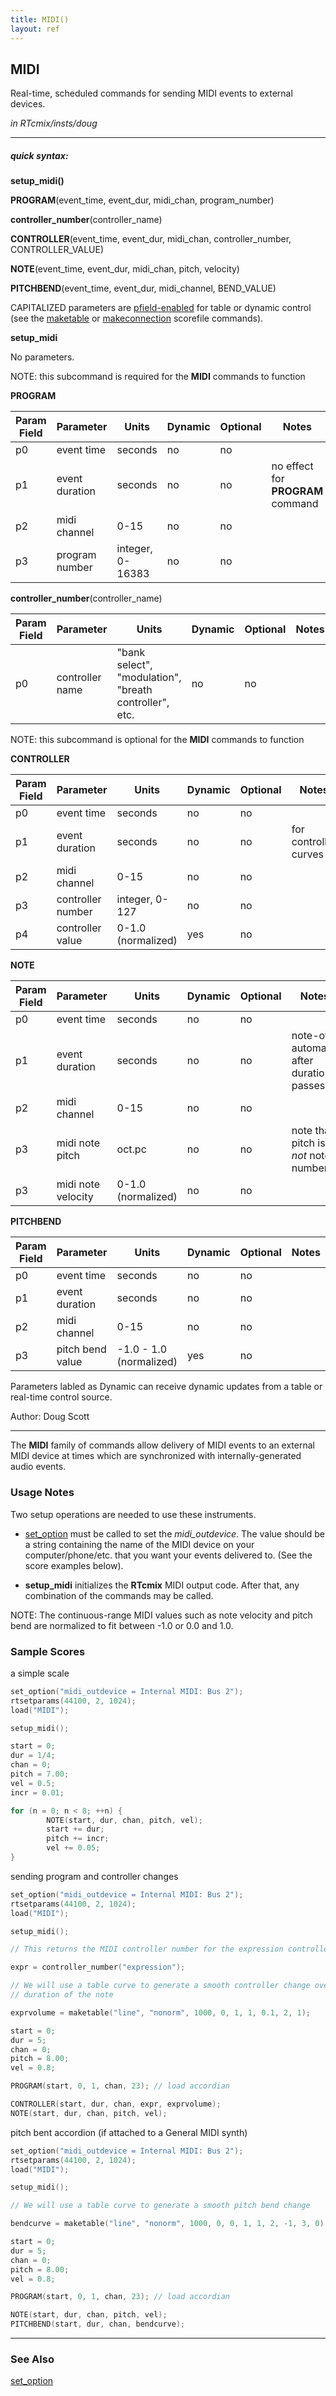 ```yaml
---
title: MIDI()
layout: ref
---
```


## MIDI

Real-time, scheduled commands for sending MIDI events to external devices.

*in RTcmix/insts/doug*  
  
-----

##### quick syntax:

**setup\_midi()**

**PROGRAM**(event\_time, event\_dur, midi\_chan, program\_number)

**controller_number**(controller\_name)

**CONTROLLER**(event\_time, event\_dur, midi\_chan, controller\_number, CONTROLLER\_VALUE)

**NOTE**(event\_time, event\_dur, midi\_chan, pitch, velocity)

**PITCHBEND**(event\_time, event\_dur, midi\_channel, BEND\_VALUE)

CAPITALIZED parameters are [pfield-enabled](pfield-enabled.html) for
table or dynamic control (see the
[maketable](../scorefile/maketable.html) or
[makeconnection](../scorefile/makeconnection.html) scorefile
commands).

<span id="setup_midi"></span> **setup\_midi**  

No parameters.

NOTE: this subcommand is required for the **MIDI** commands to function

<span id="PROGRAM"></span> **PROGRAM**  

Param Field	| Parameter | Units | Dynamic | Optional | Notes
----------- | --------- | ----- | -------- | --------- | ---------
p0	| event time | seconds | no | no |
p1	| event duration | seconds | no | no | no effect for **PROGRAM** command
p2	| midi channel | 0-15 | no | no |
p3 | program number | integer, 0-16383 | no | no |


<span id="controller_number"></span> **controller_number**(controller\_name)

Param Field	| Parameter | Units | Dynamic | Optional | Notes
----------- | --------- | ----- | -------- | --------- | ---------
p0	| controller name | "bank select", "modulation", "breath controller", etc. | no | no |

NOTE: this subcommand is optional for the **MIDI** commands to function


<span id="CONTROLLER"></span> **CONTROLLER**  

Param Field	| Parameter | Units | Dynamic | Optional | Notes
----------- | --------- | ----- | -------- | --------- | ---------
p0	| event time | seconds | no | no |
p1	| event duration | seconds | no | no | for controller curves
p2	| midi channel | 0-15 | no | no |
p3 | controller number | integer, 0-127 | no | no | 
p4 | controller value | 0-1.0 (normalized) | yes | no | 

<span id="NOTE"></span> **NOTE**  

Param Field	| Parameter | Units | Dynamic | Optional | Notes
----------- | --------- | ----- | -------- | --------- | ---------
p0	| event time | seconds | no | no |
p1	| event duration | seconds | no | no | note-off automatic after duration passes
p2	| midi channel | 0-15 | no | no |
p3 | midi note pitch | oct.pc | no | no | note that pitch is *not* note number
p3 | midi note velocity | 0-1.0 (normalized) | no | no | 

<span id="PITCHBEND"></span> **PITCHBEND**  

Param Field	| Parameter | Units | Dynamic | Optional | Notes
----------- | --------- | ----- | -------- | --------- | ---------
p0	| event time | seconds | no | no |
p1	| event duration | seconds | no | no | 
p2	| midi channel | 0-15 | no | no |
p3 | pitch bend value | -1.0 - 1.0 (normalized) | yes | no |

Parameters labled as Dynamic can receive dynamic updates from a table or real-time control source.

Author: Doug Scott

-----

The **MIDI** family of commands allow delivery of MIDI events to an external MIDI device
at times which are synchronized with internally-generated audio events.

### Usage Notes

Two setup operations are needed to use these instruments.

* [set_option](../scorefile/set_option.html) must be called to set the *midi\_outdevice*.  The value should be a string containing the name of the MIDI device on your computer/phone/etc. that you want your events delivered to.  (See the score examples below).

* **setup\_midi** initializes the **RTcmix** MIDI output code.  After that, any combination of the commands may be called.

NOTE: The continuous-range MIDI values such as note velocity and pitch bend are normalized to fit between -1.0 or 0.0 and 1.0.

### Sample Scores

a simple scale

```cpp
set_option("midi_outdevice = Internal MIDI: Bus 2");
rtsetparams(44100, 2, 1024);
load("MIDI");

setup_midi();

start = 0;
dur = 1/4;
chan = 0;
pitch = 7.00;
vel = 0.5;
incr = 0.01;

for (n = 0; n < 8; ++n) {
        NOTE(start, dur, chan, pitch, vel);
        start += dur;
        pitch += incr;
        vel += 0.05;
}
```
sending program and controller changes

```cpp
set_option("midi_outdevice = Internal MIDI: Bus 2");
rtsetparams(44100, 2, 1024);
load("MIDI");

setup_midi();

// This returns the MIDI controller number for the expression controller

expr = controller_number("expression");

// We will use a table curve to generate a smooth controller change over the
// duration of the note

exprvolume = maketable("line", "nonorm", 1000, 0, 1, 1, 0.1, 2, 1);

start = 0;
dur = 5;
chan = 0;
pitch = 8.00;
vel = 0.8;

PROGRAM(start, 0, 1, chan, 23); // load accordian

CONTROLLER(start, dur, chan, expr, exprvolume);
NOTE(start, dur, chan, pitch, vel);
```

pitch bent accordion (if attached to a General MIDI synth)

```cpp
set_option("midi_outdevice = Internal MIDI: Bus 2");
rtsetparams(44100, 2, 1024);
load("MIDI");

setup_midi();

// We will use a table curve to generate a smooth pitch bend change

bendcurve = maketable("line", "nonorm", 1000, 0, 0, 1, 1, 2, -1, 3, 0);

start = 0;
dur = 5;
chan = 0;
pitch = 8.00;
vel = 0.8;

PROGRAM(start, 0, 1, chan, 23); // load accordian

NOTE(start, dur, chan, pitch, vel);
PITCHBEND(start, dur, chan, bendcurve);
```

-----

### See Also

[set\_option](../scorefile/set_option.html)
